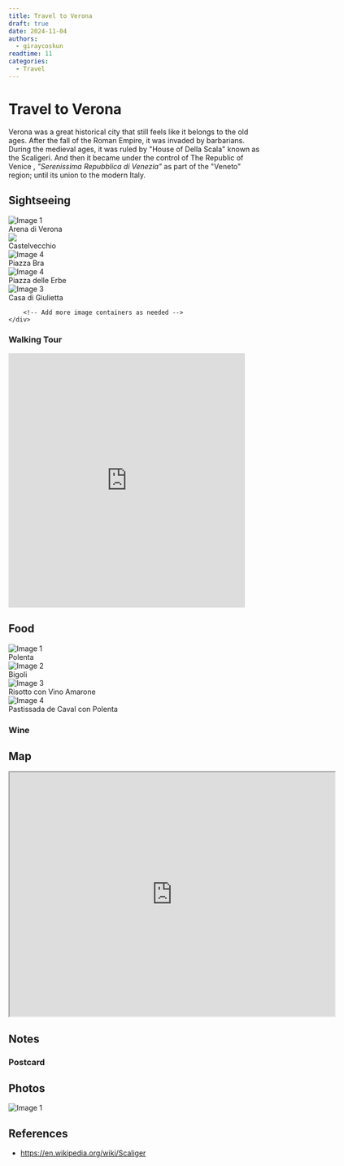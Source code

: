 ```yaml
---
title: Travel to Verona
draft: true 
date: 2024-11-04
authors:
  - giraycoskun
readtime: 11
categories:
  - Travel
---
```

# Travel to Verona

Verona was a great historical city that still feels like it belongs to the old ages. After the fall of the Roman Empire, it was invaded by barbarians. During the medieval ages, it was ruled by "House of Della Scala" known as the Scaligeri. And then it became under the control of The Republic of Venice , *"Serenissima Repubblica di Venezia"* as part of the "Veneto" region; until its union to the modern Italy.

<!-- more -->

## Sightseeing

<div class="album">
        <div class="image-container">
            <img src="https://tourismmedia.italia.it/is/image/mitur/20220527153812-arena-di-verona-veneto-gettyimages-539331510-1?wid=850&hei=500&fit=constrain,1&fmt=webp" alt="Image 1">
            <div class="caption">Arena di Verona</div>
        </div>
        <div class="image-container">
            <img src="https://www.museionline.info/templates/yootheme/cache/97/castelvecchio-verona-97f9e1da.jpeg">
            <div class="caption">Castelvecchio</div>
        </div>
        <div class="image-container">
            <img src="https://img0.oastatic.com/img2/57223936/max/variant.jpg" alt="Image 4">
            <div class="caption">Piazza Bra</div>
        </div>
        <div class="image-container">
            <img src="https://europa-entdecker.com/wp-content/uploads/2022/10/Piazza-delle-Erbe-von-oben.jpg" alt="Image 4">
            <div class="caption">Piazza delle Erbe</div>
        </div>
        <div class="image-container">
            <img src="https://www.museiverona.com/wp-content/uploads/2016/06/giulietta_box.jpg" alt="Image 3">
            <div class="caption">Casa di Giulietta</div>
        </div>
        
        <!-- Add more image containers as needed -->
    </div>

### Walking Tour

<iframe src='https://connect.garmin.com/modern/activity/embed/17438041650' title='Verona Walking' width='465' height='500' frameborder='0'></iframe>

## Food

<div class="album">
        <div class="image-container">
            <img src="https://static01.nyt.com/images/2023/10/24/multimedia/DT-Basic-Polenta-hfbw/DT-Basic-Polenta-hfbw-googleFourByThree-v2.jpg" alt="Image 1">
            <div class="caption">Polenta</div>
        </div>
        <div class="image-container">
            <img src="https://www.italienische-nudeln.de/wp-content/uploads/2022/06/bigoli-in-salsa-500x500.jpg" alt="Image 2">
            <div class="caption">Bigoli</div>
        </div>
        <div class="image-container">
            <img src="https://cdn.shopify.com/s/files/1/0572/8069/2390/files/Risotto-allamarone-ricetta_1024x1024.jpg?v=1626781740" alt="Image 3">
            <div class="caption">Risotto con Vino Amarone</div>
        </div>
        <div class="image-container">
            <img src="https://www.verona.net/img_storia/699.jpg" alt="Image 4">
            <div class="caption">Pastissada de Caval con Polenta</div>
        </div>
        <!-- Add more image containers as needed -->
    </div>

### Wine


## Map

<iframe src="https://www.google.com/maps/d/u/0/embed?mid=1oHcuTCHzNlFMQn4TQ4plRFBhmlQVA9s&ehbc=2E312F" width="640" height="480"></iframe>

## Notes


### Postcard

## Photos

<div class="album">
    <div class="image-container">
        <img src="https://lh3.googleusercontent.com/pw/AP1GczMncZGpPQjLBqJBK3MuJerNMzGhXpfPBC422VQJnNf3IKyj_3g-vgYUdBRzTytad2Li1LOBjI22K7TRqdPwNHYTAO26HgW0QEqr-UGfMesOnVwofy7JRGH0X-tl6njppML95cJ7zGxZe5ufvKHEP51qCg=w2616-h1962-s-no-gm?authuser=0" alt="Image 1">
    </div>
</div>


## References

- <https://en.wikipedia.org/wiki/Scaliger>